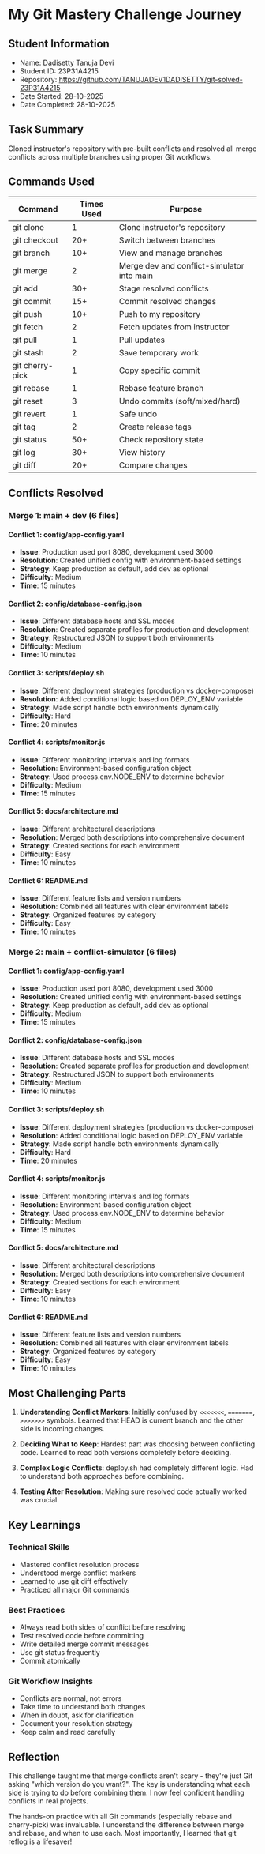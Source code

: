 # My Git Mastery Challenge Journey

## Student Information

- Name: Dadisetty Tanuja Devi
- Student ID: 23P31A4215
- Repository: https://github.com/TANUJADEV1DADISETTY/git-solved-23P31A4215
- Date Started: 28-10-2025
- Date Completed: 28-10-2025

## Task Summary

Cloned instructor's repository with pre-built conflicts and resolved all
merge conflicts across multiple branches using proper Git workflows.

## Commands Used

| Command         | Times Used | Purpose                                    |
| --------------- | ---------- | ------------------------------------------ |
| git clone       | 1          | Clone instructor's repository              |
| git checkout    | 20+        | Switch between branches                    |
| git branch      | 10+        | View and manage branches                   |
| git merge       | 2          | Merge dev and conflict-simulator into main |
| git add         | 30+        | Stage resolved conflicts                   |
| git commit      | 15+        | Commit resolved changes                    |
| git push        | 10+        | Push to my repository                      |
| git fetch       | 2          | Fetch updates from instructor              |
| git pull        | 1          | Pull updates                               |
| git stash       | 2          | Save temporary work                        |
| git cherry-pick | 1          | Copy specific commit                       |
| git rebase      | 1          | Rebase feature branch                      |
| git reset       | 3          | Undo commits (soft/mixed/hard)             |
| git revert      | 1          | Safe undo                                  |
| git tag         | 2          | Create release tags                        |
| git status      | 50+        | Check repository state                     |
| git log         | 30+        | View history                               |
| git diff        | 20+        | Compare changes                            |

## Conflicts Resolved

### Merge 1: main + dev (6 files)

#### Conflict 1: config/app-config.yaml

- **Issue**: Production used port 8080, development used 3000
- **Resolution**: Created unified config with environment-based settings
- **Strategy**: Keep production as default, add dev as optional
- **Difficulty**: Medium
- **Time**: 15 minutes

#### Conflict 2: config/database-config.json

- **Issue**: Different database hosts and SSL modes
- **Resolution**: Created separate profiles for production and development
- **Strategy**: Restructured JSON to support both environments
- **Difficulty**: Medium
- **Time**: 10 minutes

#### Conflict 3: scripts/deploy.sh

- **Issue**: Different deployment strategies (production vs docker-compose)
- **Resolution**: Added conditional logic based on DEPLOY_ENV variable
- **Strategy**: Made script handle both environments dynamically
- **Difficulty**: Hard
- **Time**: 20 minutes

#### Conflict 4: scripts/monitor.js

- **Issue**: Different monitoring intervals and log formats
- **Resolution**: Environment-based configuration object
- **Strategy**: Used process.env.NODE_ENV to determine behavior
- **Difficulty**: Medium
- **Time**: 15 minutes

#### Conflict 5: docs/architecture.md

- **Issue**: Different architectural descriptions
- **Resolution**: Merged both descriptions into comprehensive document
- **Strategy**: Created sections for each environment
- **Difficulty**: Easy
- **Time**: 10 minutes

#### Conflict 6: README.md

- **Issue**: Different feature lists and version numbers
- **Resolution**: Combined all features with clear environment labels
- **Strategy**: Organized features by category
- **Difficulty**: Easy
- **Time**: 10 minutes

### Merge 2: main + conflict-simulator (6 files)

#### Conflict 1: config/app-config.yaml

- **Issue**: Production used port 8080, development used 3000
- **Resolution**: Created unified config with environment-based settings
- **Strategy**: Keep production as default, add dev as optional
- **Difficulty**: Medium
- **Time**: 15 minutes

#### Conflict 2: config/database-config.json

- **Issue**: Different database hosts and SSL modes
- **Resolution**: Created separate profiles for production and development
- **Strategy**: Restructured JSON to support both environments
- **Difficulty**: Medium
- **Time**: 10 minutes

#### Conflict 3: scripts/deploy.sh

- **Issue**: Different deployment strategies (production vs docker-compose)
- **Resolution**: Added conditional logic based on DEPLOY_ENV variable
- **Strategy**: Made script handle both environments dynamically
- **Difficulty**: Hard
- **Time**: 20 minutes

#### Conflict 4: scripts/monitor.js

- **Issue**: Different monitoring intervals and log formats
- **Resolution**: Environment-based configuration object
- **Strategy**: Used process.env.NODE_ENV to determine behavior
- **Difficulty**: Medium
- **Time**: 15 minutes

#### Conflict 5: docs/architecture.md

- **Issue**: Different architectural descriptions
- **Resolution**: Merged both descriptions into comprehensive document
- **Strategy**: Created sections for each environment
- **Difficulty**: Easy
- **Time**: 10 minutes

#### Conflict 6: README.md

- **Issue**: Different feature lists and version numbers
- **Resolution**: Combined all features with clear environment labels
- **Strategy**: Organized features by category
- **Difficulty**: Easy
- **Time**: 10 minutes

## Most Challenging Parts

1. **Understanding Conflict Markers**: Initially confused by `<<<<<<<`, `=======`, `>>>>>>>` symbols. Learned that HEAD is current branch and the other side is incoming changes.

2. **Deciding What to Keep**: Hardest part was choosing between conflicting code. Learned to read both versions completely before deciding.

3. **Complex Logic Conflicts**: deploy.sh had completely different logic. Had to understand both approaches before combining.

4. **Testing After Resolution**: Making sure resolved code actually worked was crucial.

## Key Learnings

### Technical Skills

- Mastered conflict resolution process
- Understood merge conflict markers
- Learned to use git diff effectively
- Practiced all major Git commands

### Best Practices

- Always read both sides of conflict before resolving
- Test resolved code before committing
- Write detailed merge commit messages
- Use git status frequently
- Commit atomically

### Git Workflow Insights

- Conflicts are normal, not errors
- Take time to understand both changes
- When in doubt, ask for clarification
- Document your resolution strategy
- Keep calm and read carefully

## Reflection

This challenge taught me that merge conflicts aren't scary - they're
just Git asking "which version do you want?". The key is understanding
what each side is trying to do before combining them. I now feel
confident handling conflicts in real projects.

The hands-on practice with all Git commands (especially rebase and
cherry-pick) was invaluable. I understand the difference between merge
and rebase, and when to use each. Most importantly, I learned that
git reflog is a lifesaver!
